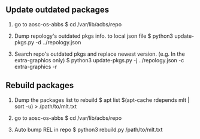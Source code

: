 ## Update outdated packages
1. go to aosc-os-abbs
$ cd /var/lib/acbs/repo

2. Dump repology's outdated pkgs info. to local json file
$ python3 update-pkgs.py -d ../repology.json

3. Search repo's outdated pkgs and replace newest version. (e.g. In the extra-graphics only)
$ python3 update-pkgs.py -j ../repology.json  -c extra-graphics -r


## Rebuild packages
1. Dump the packages list to rebuild
$ apt list $(apt-cache rdepends mlt | sort -u) > /path/to/mlt.txt

2. go to aosc-os-abbs
$ cd /var/lib/acbs/repo

3. Auto bump REL in repo
$ python3 rebuild.py /path/to/mlt.txt

